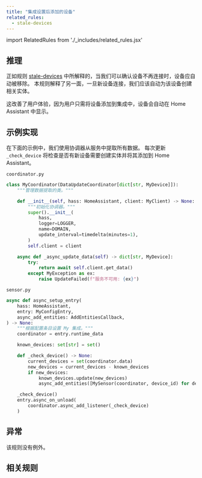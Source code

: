 ```yaml
---
title: "集成设置后添加的设备"
related_rules:
  - stale-devices
---
```

import RelatedRules from './_includes/related_rules.jsx'

## 推理

正如规则 [stale-devices](/docs/core/integration-quality-scale/rules/stale-devices) 中所解释的，当我们可以确认设备不再连接时，设备应自动被移除。
本规则解释了另一面，一旦新设备连接，我们应该自动为该设备创建相关实体。

这改善了用户体验，因为用户只需将设备添加到集成中，设备会自动在 Home Assistant 中显示。

## 示例实现

在下面的示例中，我们使用协调器从服务中提取所有数据。
每次更新 `_check_device` 将检查是否有新设备需要创建实体并将其添加到 Home Assistant。

`coordinator.py`
```python showLineNumbers
class MyCoordinator(DataUpdateCoordinator[dict[str, MyDevice]]):
    """管理数据提取的类。"""

    def __init__(self, hass: HomeAssistant, client: MyClient) -> None:
        """初始化协调器。"""
        super().__init__(
            hass,
            logger=LOGGER,
            name=DOMAIN,
            update_interval=timedelta(minutes=1),
        )
        self.client = client

    async def _async_update_data(self) -> dict[str, MyDevice]:
        try:
            return await self.client.get_data()
        except MyException as ex:
            raise UpdateFailed(f"服务不可用: {ex}")
```

`sensor.py`
```python {9,11-16,18-21} showLineNumbers
async def async_setup_entry(
    hass: HomeAssistant,
    entry: MyConfigEntry,
    async_add_entities: AddEntitiesCallback,
) -> None:
    """根据配置条目设置 My 集成。"""
    coordinator = entry.runtime_data

    known_devices: set[str] = set()

    def _check_device() -> None:
        current_devices = set(coordinator.data)
        new_devices = current_devices - known_devices
        if new_devices:
            known_devices.update(new_devices)
            async_add_entities([MySensor(coordinator, device_id) for device_id in new_devices])

    _check_device()
    entry.async_on_unload(
        coordinator.async_add_listener(_check_device)
    )
```

## 异常

该规则没有例外。

## 相关规则

<RelatedRules relatedRules={frontMatter.related_rules}></RelatedRules>